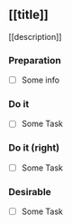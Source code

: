 ## [[title]]

[[description]]

### Preparation

- [ ] Some info

### Do it

- [ ] Some Task

### Do it (right)

- [ ] Some Task

### Desirable

- [ ] Some Task
